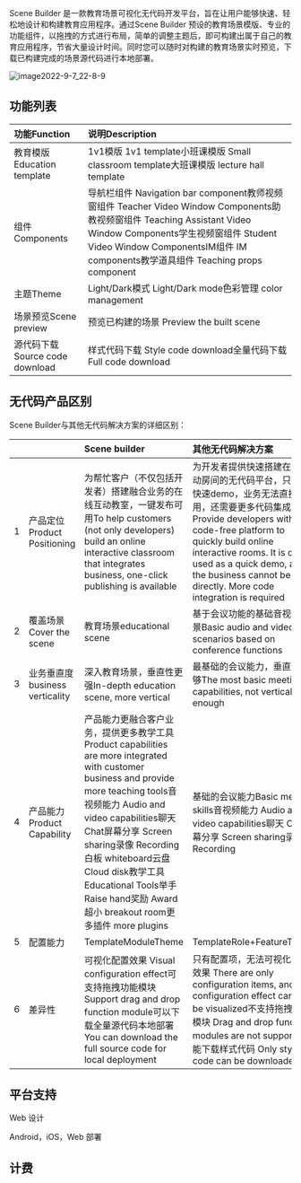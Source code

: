 Scene Builder 是一款教育场景可视化无代码开发平台，旨在让用户能够快速、轻松地设计和构建教育应用程序。通过Scene Builder 预设的教育场景模版、专业的功能组件，以拖拽的方式进行布局，简单的调整主题后，即可构建出属于自己的教育应用程序，节省大量设计时间。同时您可以随时对构建的教育场景实时预览，下载已构建完成的场景源代码进行本地部署。

![image2022-9-7_22-8-9](https://tva1.sinaimg.cn/large/e6c9d24ely1h6eba3oynaj21eo0jqwid.jpg)

## 功能列表

| 功能Function                   | 说明Description                                              |
| :----------------------------- | :----------------------------------------------------------- |
| 教育模版Education template     | 1v1模版 1v1 template小班课模版 Small classroom template大班课模版 lecture hall template |
| 组件Components                 | 导航栏组件 Navigation bar component教师视频窗组件 Teacher Video Window Components助教视频窗组件 Teaching Assistant Video Window Components学生视频窗组件 Student Video Window ComponentsIM组件 IM components教学道具组件 Teaching props component |
| 主题Theme                      | Light/Dark模式 Light/Dark mode色彩管理 color management      |
| 场景预览Scene preview          | 预览已构建的场景 Preview the built scene                     |
| 源代码下载Source code download | 样式代码下载 Style code download全量代码下载 Full code download |

## 无代码产品区别

Scene Builder与其他无代码解决方案的详细区别：

|      |                                | Scene builder                                                | 其他无代码解决方案                                           |
| :--- | :----------------------------- | :----------------------------------------------------------- | :----------------------------------------------------------- |
| 1    | 产品定位Product Positioning    | 为帮忙客户（不仅包括开发者）搭建融合业务的在线互动教室，一键发布可用To help customers (not only developers) build an online interactive classroom that integrates business, one-click publishing is available | 为开发者提供快速搭建在线互动房间的无代码平台，只作为快速demo，业务无法直接使用，还需要更多代码集成Provide developers with a code-free platform to quickly build online interactive rooms. It is only used as a quick demo, and the business cannot be used directly. More code integration is required |
| 2    | 覆盖场景Cover the scene        | 教育场景educational scene                                    | 基于会议功能的基础音视频场景Basic audio and video scenarios based on conference functions |
| 3    | 业务垂直度business verticality | 深入教育场景，垂直性更强In-depth education scene, more vertical | 最基础的会议能力，垂直性不够The most basic meeting capabilities, not vertical enough |
| 4    | 产品能力Product Capability     | 产品能力更融合客户业务，提供更多教学工具Product capabilities are more integrated with customer business and provide more teaching tools音视频能力 Audio and video capabilities聊天 Chat屏幕分享 Screen sharing录像 Recording白板 whiteboard云盘 Cloud disk教学工具 Educational Tools举手 Raise hand奖励 Award 超小 breakout room更多插件 more plugins | 基础的会议能力Basic meeting skills音视频能力 Audio and video capabilities聊天 Chat屏幕分享 Screen sharing录像 Recording |
| 5    | 配置能力                       | TemplateModuleTheme                                          | TemplateRole+FeatureTheme                                    |
| 6    | 差异性                         | 可视化配置效果 Visual configuration effect可支持拖拽功能模块 Support drag and drop function module可以下载全量源代码本地部署 You can download the full source code for local deployment | 只有配置项，无法可视化配置效果 There are only configuration items, and the configuration effect cannot be visualized不支持拖拽功能模块 Drag and drop function modules are not supported只能下载样式代码 Only style code can be downloaded |

## 平台支持

Web 设计

Android，iOS，Web 部署

## 计费